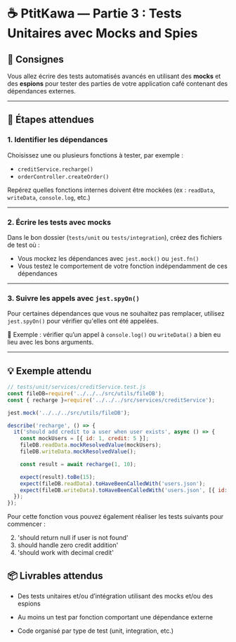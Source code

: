 # ☕ PtitKawa — Partie 3 : Tests Unitaires avec Mocks and Spies

## 📝 Consignes

Vous allez écrire des tests automatisés avancés en utilisant des **mocks** et des **espions** pour tester des parties de votre application café contenant des dépendances externes.

---

## 🔧 Étapes attendues

### 1. Identifier les dépendances

Choisissez une ou plusieurs fonctions à tester, par exemple :

- `creditService.recharge()`
- `orderController.createOrder()`

 Repérez quelles fonctions internes doivent être mockées (ex : `readData`, `writeData`, `console.log`, etc.)

---

### 2.  Écrire les tests avec mocks

Dans le bon dossier (`tests/unit` ou `tests/integration`), créez des fichiers de test où :

- Vous mockez les dépendances avec `jest.mock()` ou `jest.fn()`
- Vous testez le comportement de votre fonction indépendamment de ces dépendances

---

### 3. Suivre les appels avec `jest.spyOn()`

Pour certaines dépendances que vous ne souhaitez pas remplacer, utilisez `jest.spyOn()` pour vérifier qu'elles ont été appelées.

📌 Exemple : vérifier qu’un appel à `console.log()` ou `writeData()` a bien eu lieu avec les bons arguments.

---

## 💡 Exemple attendu

```js
// tests/unit/services/creditService.test.js
const fileDB=require('../../../src/utils/fileDB');
const { recharge }=require('../../../src/services/creditService');

jest.mock('../../../src/utils/fileDB');

describe('recharge', () => {
  it('should add credit to a user when user exists', async () => {
    const mockUsers = [{ id: 1, credit: 5 }];
    fileDB.readData.mockResolvedValue(mockUsers);
    fileDB.writeData.mockResolvedValue();

    const result = await recharge(1, 10);

    expect(result).toBe(15);
    expect(fileDB.readData).toHaveBeenCalledWith('users.json');
    expect(fileDB.writeData).toHaveBeenCalledWith('users.json', [{ id: 1, credit: 15 }]);
  });
});
```
Pour cette fonction vous pouvez également réaliser les tests suivants pour commencer : 

2. 'should return null if user is not found'
3. should handle zero credit addition'
4. 'should work with decimal credit'

## 📦 Livrables attendus

- Des tests unitaires et/ou d’intégration utilisant des mocks et/ou des espions

- Au moins un test par fonction comportant une dépendance externe

- Code organisé par type de test (unit, integration, etc.)
